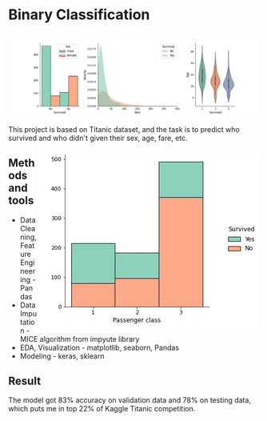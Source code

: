 # Binary Classification

![alt text](imgs/Multiple.png)

This project is based on Titanic dataset, and the task is to predict who survived and 
who didn't given their sex, age, fare, etc.

<img align="right" src="imgs/Pclass_displot.png">

## Methods and tools
* Data Cleaning, Feature Engineering - Pandas
* Data Imputation - MICE algorithm from impyute library
* EDA, Visualization - matplotlib, seaborn, Pandas
* Modeling - keras, sklearn

## Result
The model got 83% accuracy on validation data and 78% on testing data, which puts me 
in top 22% of Kaggle Titanic competition.
